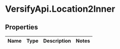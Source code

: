 # VersifyApi.Location2Inner

## Properties

Name | Type | Description | Notes
------------ | ------------- | ------------- | -------------


